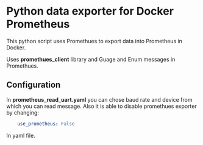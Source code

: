 # Python data exporter for Docker Prometheus

This python script uses Promethues to export data into Prometheus in Docker. 

Uses **promethues_client** library and Guage and Enum messages in Promethues.

## Configuration
In **prometheus_read_uart.yaml** you can chose baud rate and device from which you can read message. Also it is able to disable promethues exporter by changing:
```yaml
    use_prometheus: False
```
In yaml file.